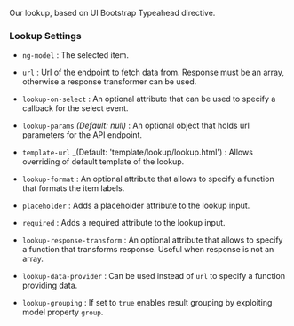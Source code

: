 Our lookup, based on UI Bootstrap Typeahead directive.

### Lookup Settings ###

 * `ng-model`
 	:
 	The selected item.

 * `url`
    :
    Url of the endpoint to fetch data from. Response must be an array, otherwise a response transformer can be used.

 * `lookup-on-select`
 	:
 	An optional attribute that can be used to specify a callback for the select event.

 * `lookup-params`
 	_(Default: null)_ :
 	An optional object that holds url parameters for the API endpoint.

 * `template-url`
    _(Default: 'template/lookup/lookup.html') :
    Allows overriding of default template of the lookup.

 * `lookup-format`
    :
    An optional attribute that allows to specify a function that formats the item labels.

 * `placeholder`
    :
    Adds a placeholder attribute to the lookup input.

 * `required`
    :
    Adds a required attribute to the lookup input.

 * `lookup-response-transform`
    :
    An optional attribute that allows to specify a function that transforms response. Useful when response is not an array.
    
 * `lookup-data-provider`
    :
    Can be used instead of `url` to specify a function providing data.
    
 * `lookup-grouping`
    :
    If set to `true` enables result grouping by exploiting model property `group`.
